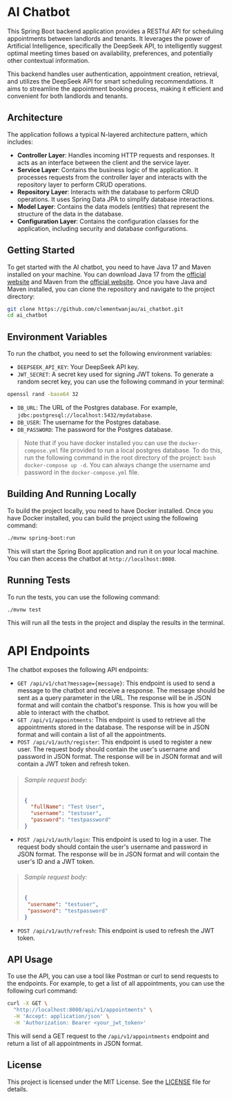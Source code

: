 # AI Chatbot

This Spring Boot backend application provides a RESTful API for scheduling appointments between landlords and tenants.
It leverages the power of Artificial Intelligence, specifically the DeepSeek API, to intelligently suggest optimal
meeting times based on availability, preferences, and potentially other contextual information.

This backend handles user authentication, appointment creation, retrieval, and utilizes the DeepSeek API for smart
scheduling recommendations. It aims to streamline the appointment booking process, making it efficient and convenient
for both landlords and tenants.

## Architecture

The application follows a typical N-layered architecture pattern, which includes:

- **Controller Layer**: Handles incoming HTTP requests and responses. It acts as an interface between the client and the
  service layer.
- **Service Layer**: Contains the business logic of the application. It processes requests from the controller layer and
  interacts with the repository layer to perform CRUD operations.
- **Repository Layer**: Interacts with the database to perform CRUD operations. It uses Spring Data JPA to simplify
  database interactions.
- **Model Layer**: Contains the data models (entities) that represent the structure of the data in the database.
- **Configuration Layer**: Contains the configuration classes for the application, including security and database
  configurations.

## Getting Started

To get started with the AI chatbot, you need to have Java 17 and Maven installed on your machine. You can download
Java 17 from the [official website](https://www.oracle.com/java/technologies/javase-jdk17-downloads.html) and Maven from
the [official website](https://maven.apache.org/download.cgi).
Once you have Java and Maven installed, you can clone the repository and navigate to the project directory:

```bash
git clone https://github.com/clementwanjau/ai_chatbot.git
cd ai_chatbot
```

## Environment Variables

To run the chatbot, you need to set the following environment variables:

- `DEEPSEEK_API_KEY`: Your DeepSeek API key.
- `JWT_SECRET`: A secret key used for signing JWT tokens. To generate a random secret key, you can use the following
  command in your terminal:

```bash
openssl rand -base64 32
```

- `DB_URL`: The URL of the Postgres database. For example, `jdbc:postgresql://localhost:5432/mydatabase`.
- `DB_USER`: The username for the Postgres database.
- `DB_PASSWORD`: The password for the Postgres database.

> Note that if
> you have docker installed you can use the `docker-compose.yml` file provided to run a local postgres database. To do
> this, run the following command in the root directory of the project: ```bash docker-compose up -d```. You can always
> change the username and password in the `docker-compose.yml` file.

## Building And Running Locally

To build the project locally, you need to have Docker installed. Once you have Docker installed, you can build the
project using the following command:

```bash
./mvnw spring-boot:run
```

This will start the Spring Boot application and run it on your local machine. You can then access the chatbot at
`http://localhost:8080`.

## Running Tests

To run the tests, you can use the following command:

```bash
./mvnw test
```

This will run all the tests in the project and display the results in the terminal.

# API Endpoints

The chatbot exposes the following API endpoints:

- `GET /api/v1/chat?message={message}`: This endpoint is used to send a message to the chatbot and receive a response.
  The message should be
  sent as a query parameter in the URL. The response will be in JSON format and will contain the chatbot's response.
  This is how you
  will be able to interact with the chatbot.
- `GET /api/v1/appointments`: This endpoint is used to retrieve all the appointments stored in the database. The
  response will be in JSON format and will contain a list of all the appointments.
- `POST /api/v1/auth/register`: This endpoint is used to register a new user. The request body should contain the user's
  username and password in
  JSON format. The response will be in JSON format and will contain a JWT token and refresh token.

> ###### Sample request body:
> ```json
> {
>   "fullName": "Test User",
>   "username": "testuser",
>   "password": "testpassword"
> }
> ```

- `POST /api/v1/auth/login`: This endpoint is used to log in a user. The request body should contain the user's username
  and password in JSON format. The response will be in JSON format and will contain the user's ID and a JWT token.

> ###### Sample request body:
> ```json
> {
>  "username": "testuser",
>  "password": "testpassword"
> }

- `POST /api/v1/auth/refresh`: This endpoint is used to refresh the JWT token.

## API Usage

To use the API, you can use a tool like Postman or curl to send requests to the endpoints. For example, to get
a list of all appointments, you can use the following curl command:

```bash
curl -X GET \
  "http://localhost:8080/api/v1/appointments" \
  -H 'Accept: application/json' \
  -H 'Authorization: Bearer <your_jwt_token>'
```

This will send a GET request to the `/api/v1/appointments` endpoint and return a list of all appointments in JSON
format.

## License

This project is licensed under the MIT License. See the [LICENSE](LICENSE) file for details.